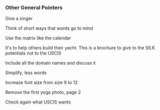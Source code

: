 ### Other General Pointers 
Give a zinger 

Think of short ways that words go to mind 

Use the matrix like the calendar 

It's to help others build their yacht. This is a brochure to give to the SILK potentials not to the USCIS 

Include all the domain names and discuss it 

Simplify, less words 

Increase font size from size 9 to 12 

Remove the first yoga photo, page 2 

Check again what USCIS wants 
